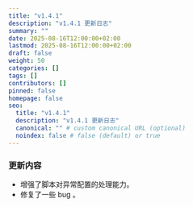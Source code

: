 ```yaml
---
title: "v1.4.1"
description: "v1.4.1 更新日志"
summary: ""
date: 2025-08-16T12:00:00+02:00
lastmod: 2025-08-16T12:00:00+02:00
draft: false
weight: 50
categories: []
tags: []
contributors: []
pinned: false
homepage: false
seo:
  title: "v1.4.1"
  description: "v1.4.1 更新日志"
  canonical: "" # custom canonical URL (optional)
  noindex: false # false (default) or true
---
```


### 更新内容

- 增强了脚本对异常配置的处理能力。
- 修复了一些 bug 。

